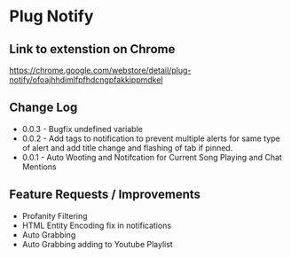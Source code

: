 Plug Notify
===========

## Link to extenstion on Chrome

https://chrome.google.com/webstore/detail/plug-notify/ofoajhhdimlfpfhdcngpfakkippmdkel

## Change Log

* 0.0.3 - Bugfix undefined variable
* 0.0.2 - Add tags to notification to prevent multiple alerts for same type of alert and add title change and flashing of tab if pinned.
* 0.0.1 - Auto Wooting and Notifcation for Current Song Playing and Chat Mentions

## Feature Requests / Improvements

* Profanity Filtering
* HTML Entity Encoding fix in notifications
* Auto Grabbing
* Auto Grabbing adding to Youtube Playlist